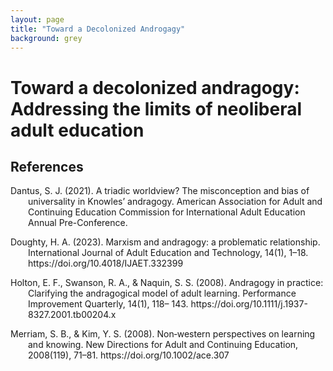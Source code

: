 ```yaml
---
layout: page
title: "Toward a Decolonized Androgagy"
background: grey
---
```

# Toward a decolonized andragogy: Addressing the limits of neoliberal adult education

## References

<p style="padding-left: 2em; text-indent: -2em;">
Dantus, S. J. (2021). A triadic worldview? The misconception and bias of universality in Knowles’
andragogy. American Association for Adult and Continuing Education Commission for International Adult Education Annual Pre-Conference.

 </p>
  <p style="padding-left: 2em; text-indent: -2em;">
Doughty, H. A. (2023). Marxism and andragogy: a problematic relationship. International Journal
of Adult Education and Technology, 14(1), 1–18. https://doi.org/10.4018/IJAET.332399
 </p>
 <p style="padding-left: 2em; text-indent: -2em;">
   Holton, E. F., Swanson, R. A., & Naquin, S. S. (2008). Andragogy in practice: Clarifying the
andragogical model of adult learning. Performance Improvement Quarterly, 14(1), 118–
143. https://doi.org/10.1111/j.1937-8327.2001.tb00204.x
  </p>
 <p style="padding-left: 2em; text-indent: -2em;">
   Merriam, S. B., & Kim, Y. S. (2008). Non‐western perspectives on learning and knowing. New
Directions for Adult and Continuing Education, 2008(119), 71–81. https://doi.org/10.1002/ace.307


 </p>

